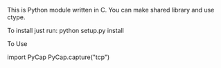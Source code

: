 This is Python module written in C. You can make shared library and use ctype.

To install just run:
python setup.py install

To Use

import PyCap
PyCap.capture("tcp")
